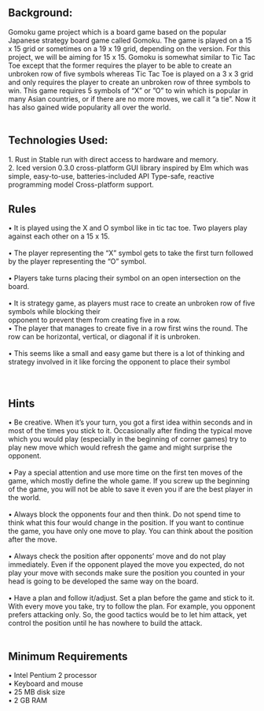 
<h2>Background:</h2>
Gomoku game  project which is a board game based on the popular Japanese strategy board game called Gomoku. The game is played on a 15 x 15 grid or sometimes on a 19 x 19 grid, depending on the version. For this project, we will be aiming for 15 x 15. Gomoku is somewhat similar to Tic Tac Toe except that the former requires the player to be able to create an unbroken row of five symbols whereas Tic Tac Toe is played on a 3 x 3 grid and only requires the player to create an unbroken row of three symbols to win. This game requires 5 symbols of “X” or ”O” to win which is popular in many Asian countries, or if there are no more moves, we  call  it  “a  tie”.  Now  it  has  also  gained  wide  popularity  all  over  the  world.  <br><br>
<h2>Technologies Used:</h2>
1. Rust in Stable run with direct access to hardware and memory. <br>
2. Iced version 0.3.0 cross-platform GUI library inspired by Elm which was simple, easy-to-use, batteries-included API Type-safe, reactive programming model Cross-platform         support.<br>

<h2>Rules</h2>
    • It is played using the X and O symbol like in tic tac toe. Two players play against each other on a 15 x 15.<br><br>
    • The player representing the “X” symbol gets to take the first turn followed by the player representing  the  “O” symbol. <br><br>
    • Players take turns placing their symbol on an open intersection on the board. <br><br>
    • It is strategy game, as players must race to create an unbroken row of five symbols while blocking their <br> opponent to prevent them from creating five in a row. <br>
    • The player that manages to create five in a row first wins the round. The row can be horizontal, vertical, or diagonal if it is unbroken. <br><br>
    • This seems like a small and easy game but there is a lot of thinking and strategy involved in it like forcing the opponent to place their symbol <br><br>
<br>
<h2>Hints</h2>
•	Be creative. When it’s your turn, you got a first idea within seconds and in most of the times you stick to it. Occasionally after finding the typical move which you would play (especially in the beginning of corner games) try to play new move which would refresh the game and might surprise the opponent. <br><br>
•	Pay a special attention and use more time on the first ten moves of the game, which mostly define the whole game. If you screw up the beginning of the game, you will not be able to save it even you if are the best player in the world.<br><br>
•	Always block the opponents four and then think. Do not spend time to think what this four would change in the position. If you want to continue the game, you have only one move to play. You can think about the position after the move.<br><br>
•	Always check the position after opponents’ move and do not play immediately. Even if the opponent played the move you expected, do not play your move with seconds make sure the position you counted in your head is going to be developed the same way on the board.<br><br>
•	Have a plan and follow it/adjust. Set a plan before the game and stick to it. With every move you take, try to follow the plan. For example, you opponent prefers attacking only. So, the good tactics would be to let him attack, yet control the position until he has nowhere to build the attack.   <br><br>      
<h2>Minimum Requirements</h2>
•	Intel Pentium 2 processor<br>
•	Keyboard and mouse<br>
•	25 MB disk size<br>
•	2 GB RAM<br>

